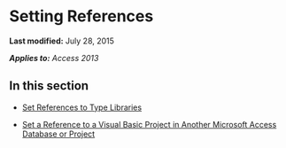 
# Setting References

 **Last modified:** July 28, 2015

 _**Applies to:** Access 2013_

## In this section


-  [Set References to Type Libraries](6314a89b-89e9-d8c1-5964-889a361afcd1.md)
    
-  [Set a Reference to a Visual Basic Project in Another Microsoft Access Database or Project](a919be67-84ee-e9de-1cfd-17a456f4d929.md)
    
